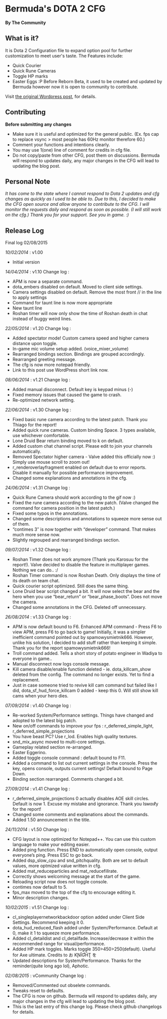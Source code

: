 ﻿Bermuda's DOTA 2 CFG
==============
**By The Community**



What is it?
--------------
It is Dota 2 Configuration file to expand option pool for further customization to meet user's taste.
The Features include:
- Quick Courier
- Quick Rune Cameras
- Toggle HP marks
- Easter Eggs :P
Before Reborn Beta, it used to be created and updated by Bermuda however now it is open to community to contribute.

Visit [the original Wordpress post](wp.me/p18fP6-ir), for details.


Contributing
--------------
**Before submitting any changes**
- Make sure it is useful and optimized for the general public. (Ex. fps cap to replace vsync > most people has 60Hz monitor therefore 60.)
- Comment your functions and intentions clearly.
- You may use 1(one) line of comment for credits in cfg file.
- Do not copy/paste from other CFG, post them on discussions.
Bermuda will respond to updates daily, any major changes in the CFG will lead to updating the blog post.


Personal Note
--------------
*It has come to the state where I cannot respond to Dota 2 updates and cfg changes as quickly as I used to be able to.*
*Due to this, I decided to make the CFG open source and allow anyone to contribute to the CFG. I will monitor the requests daily and respond as soon as possible. (I will still work on the cfg.)*
*Thank you for your support. See you in game. :)*


Release Log
--------------
Final log 02/08/2015

*10/02/2014* : v1.00
- Initial version

*14/04/2014* : v1.10
Change log :
- APM is now a separate command.
- dota_embers disabled on default. Moved to client side settings.
- Camera settings disabled on default. Remove the most front // in the line to apply settings
- Command for taunt line is now more appropriate
- New taunt line
- Roshan timer will now only show the time of Roshan death in chat instead of buggy weird lines.

*22/05/2014* : v1.20
Change log :
- Added spectator mode! Custom camera speed and higher camera distance upon toggle.
- In-game mic volume setup added. (voice_mixer_volume)
- Rearranged bindings section. Bindings are grouped accordingly.
- Rearranged greeting message.
- The cfg is now more notepad friendly.
- Link to this post use WordPress short link now.

*08/06/2014* : v1.21
Change log :
- Added manual disconnect. Default key is keypad minus (-)
- Fixed memory issues that caused the game to crash.
- Re-optimized network setting.

*22/06/2014* : v1.30
Change log :
- Fixed basic rune camera according to the latest patch. Thank you Thiago for the report!
- Added quick rune cameras. Custom binding Space. 3 types available, use whichever comfortable.
- Lone Druid Bear return binding moved to k on default.
- Added custom chat channel script. Please edit to join your channels automatically.
- Removed Spectator higher camera - Valve added this officially now :) Simply use mouse scroll to zoom out!
- r_renderoverlayfragment enabled on default due to error reports. Disable it manually for possible performance improvement.
- Changed some explanations and annotations in the cfg.

*24/06/2014* : v1.31
Change log :
- Quick Rune Camera should work according to the gif now :)
- Fixed the rune camera according to the new patch. (Valve changed the command for camera position in the latest patch.)
- Fixed some typos in the annotations.
- Changed some descriptions and annotations to squeeze more sense out of them.
- “contimes 3″ is now together with “developer” command. That makes much more sense now.
- Slightly regrouped and rearranged bindings section.

*09/07/2014* : v1.32
Change log :
- Roshan Timer does not work anymore (Thank you Karosuu for the report!). Valve decided to disable the feature in multiplayer games. Nothing we can do.. :/
- Roshan Timer command is now Roshan Death. Only displays the time of its death on team chat.
- Quick courier script optimized. Still does the same thing.
- Lone Druid bear script changed a bit. It will now select the bear and the hero when you use “bear_return” or “bear_phase_boots”. Does not move the camera.
- Changed some annotations in the CFG. Deleted off unnecessary.

*26/08/2014* : v1.33
Change log :
- APM is now default bound to F6. Enhanced APM command - Press F6 to view APM, press F6 to go back to game! Initially, it was a simpler inefficient command pointed out by spamowysmietnik666. However, unlike his solution, I decided to add stuff rather than keeping it simple. Thank you for the report spamowysmietnik666!
- Troll command added. Tells a short story of potato engineer in Wadiya to everyone in game..
- Manual disconnect now logs console message.
- Kill camera disable/enable function deleted - ie. dota_killcam_show deleted from the config. The command no longer exists. Yet to find a replacement.
- Just in case someone tried to revive kill cam command but failed like I did, dota_sf_hud_force_killcam 0 added - keep this 0. Will still show kill cams when your hero dies.

*07/09/2014* : v1.40
Change log :
- Re-worked System/Performance settings. Things have changed and adopted to the latest big patch.
- New on/off commands to improve your fps : r_deferred_simple_light, r_deferred_simple_projections
- You have beast PC? Use r_lod. Enables high quality textures.
- snd_mix_async moved to multi-core settings.
- Gameplay related section re-arranged.
- Easter Eggerino.
- Added toggle console command : default bound to F11.
- Added a command to list out current settings in the console. Press the key, opens console, outputs current settings! Default bound to Page Down.
- Binding section rearranged. Comments changed a bit.

*27/09/2014* : v1.41
Change log :
- r_deferred_simple_projections 0 actually disables AOE skill circles. Default is now 1. Excuse my mistake and ignorance. Thank you Iѕмαιℓy for the report!
- Changed some comments and explanations about the commands.
- Added 1.50 announcement in the title.

*24/11/2014* : v1.50
Change log :
- CFG layout is now optimized for Notepad++. You can use this custom language to make your editing easier.
- Added ping function. Press END to automatically open console, output everyone’s ping. Press ESC to go back.
- Added dsp_slow_cpu and snd_pitchquality. Both are set to default values, more optmized value written in cfg.
- Added mat_reduceparticles and mat_reducefillrate.
- Correctly shows welcoming message at the start of the game.
- Reloading script now does not toggle console.
- contimes now default to 5.
- fps_max moved to the top of the cfg to encourage editing it.
- Minor description changes.

*10/02/2015* : v1.51
Change log :
- cl_singleplayernetworkbackdoor option added under Client Side Settings. Recommend keeping it 0.
- dota_hud_reduced_flash added under System/Performance. Default at 0, make it 1 to squeeze more performance.
- Added cl_detaildist and cl_detailfade. Increase/decrease it within the recommended range for visual/performance.
- Added HP mark toggles. Marks toggle 350>450>250(default). Useful for Axe ultimate. Credits to お ƘƝȊƓȞƮ を
- Updated descriptions for System/Performance. Thanks for the reminder(quite long ago lol), Aphotic.

*02/08/2015* : vCommunity
Change log :
- Removed/Commented out obselete commands.
- Tweaks reset to defaults.
- The CFG is now on github. Bermuda will respond to updates daily, any major changes in the cfg will lead to updating the blog post.
- This is the last entry of this change log. Please check github changelogs for details.